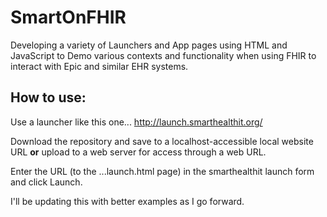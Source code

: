 # SmartOnFHIR

Developing a variety of Launchers and App pages using HTML and JavaScript to Demo various contexts and functionality when using FHIR to interact with Epic and similar EHR systems.

## How to use:

Use a launcher like this one...
http://launch.smarthealthit.org/

Download the repository and save to a localhost-accessible local website URL **or** upload to a web server for access through a web URL.

Enter the URL (to the ...launch.html page) in the smarthealthit launch form and click Launch.

I'll be updating this with better examples as I go forward.
